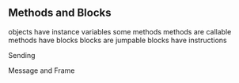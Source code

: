 ## Methods and Blocks

objects have instance variables
some methods
methods are callable
methods have blocks
blocks are jumpable
blocks have instructions

Sending

Message and Frame

